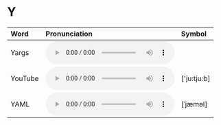 
# Y

| Word  | Pronunciation | Symbol |
| :-- | :-- | :-- |
| Yargs | <audio :src="$withBase('/audio/Yargs.mp3')" controls="controls" controlslist="nodownload"></audio> |  |
| YouTube | <audio :src="$withBase('/audio/YouTube.mp3')" controls="controls" controlslist="nodownload"></audio> | ['ju:tju:b] |
| YAML | <audio :src="$withBase('/audio/YAML.mp3')" controls="controls" controlslist="nodownload"></audio> | [ˈjæməl] |
